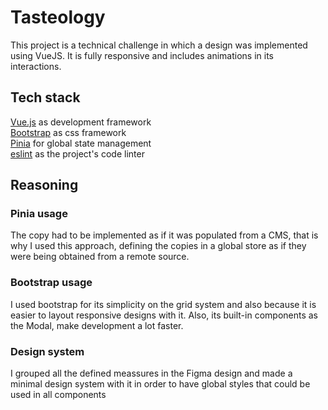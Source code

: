 # Tasteology

This project is a technical challenge in which a design was implemented using VueJS. It is fully responsive and includes animations in its interactions.

## Tech stack

[Vue.js](https://vuejs.org/) as development framework   
[Bootstrap](https://getbootstrap.com/) as css framework   
[Pinia](https://pinia.vuejs.org/) for global state management  
[eslint](https://eslint.org/) as the project's code linter

## Reasoning
### Pinia usage
The copy had to be implemented as if it was populated from a CMS, that is why I used this approach, defining the copies in a global store as if they were being obtained from a remote source.

### Bootstrap usage
I used bootstrap for its simplicity on the grid system and also because it is easier to layout responsive designs with it. Also, its built-in components as the Modal, make development a lot faster.

### Design system
I grouped all the defined meassures in the Figma design and made a minimal design system with it in order to have global styles that could be used in all components